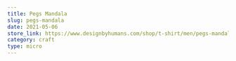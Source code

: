 ```yaml
---
title: Pegs Mandala
slug: pegs-mandala
date: 2021-05-06
store_link: https://www.designbyhumans.com/shop/t-shirt/men/pegs-mandala/933514/
category: craft
type: micro
---
```

